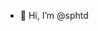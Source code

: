 - 👋 Hi, I’m @sphtd
<!---
sphtd/sphtd is a ✨ special ✨ repository because its `README.md` (this file) appears on your GitHub profile.
You can click the Preview link to take a look at your changes.
--->
